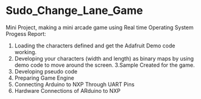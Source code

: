 # Sudo_Change_Lane_Game
Mini Project, making a mini arcade game using Real time Operating System
Progess Report:

1. Loading the characters defined and get the Adafruit Demo code working.
2. Developing your characters (width and length) as binary maps by using demo code to move around the screen.
3.Sample Created for the game.
4. Developing pseudo code
5. Preparing Game Engine
6. Connecting Arduino to NXP Through UART Pins
7. Hardware Connections of ARduino to NXP
